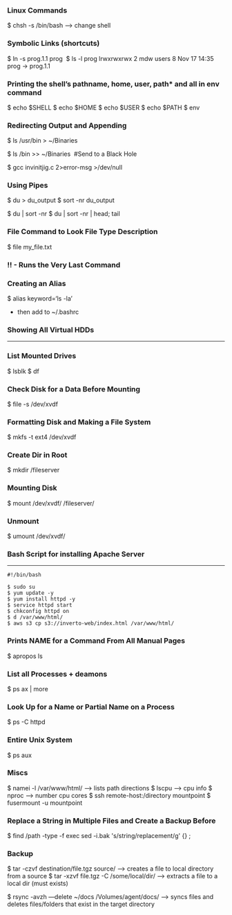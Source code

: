 ### Linux Commands

$ chsh -s /bin/bash --> change shell

### Symbolic Links (shortcuts)

$ ln -s prog.1.1 prog 
$ ls -l prog 
lrwxrwxrwx   2 mdw      users           8 Nov 17 14:35 prog -> prog.1.1

### Printing the shell’s pathname, home, user, path* and all in env command 
$ echo $SHELL 
$ echo $HOME
$ echo $USER
$ echo $PATH
$ env

### Redirecting Output and Appending 

$ ls /usr/bin > ~/Binaries 

$ ls /bin >> ~/Binaries 
#Send to a Black Hole

$ gcc invinitjig.c 2>error-msg >/dev/null 

### Using Pipes

$ du > du_output
$ sort -nr du_output 

$ du | sort -nr
$ du | sort -nr | head; tail 

### File Command to Look File Type Description 

$ file my_file.txt 

### !! - Runs the Very Last Command 

### Creating an Alias

$ alias keyword=‘ls -la’

- then add to ~/.bashrc


### Showing All Virtual HDDs
*****************************

### List Mounted Drives 

$ lsblk
$ df

### Check Disk for a Data Before Mounting 

$ file -s /dev/xvdf 

### Formatting Disk and Making a File System

$ mkfs -t ext4 /dev/xvdf 

### Create Dir in Root

$ mkdir /fileserver

### Mounting Disk 

$ mount /dev/xvdf/ /fileserver/

### Unmount

$ umount /dev/xvdf/ 


### Bash Script for installing Apache Server
*********************************************

 
	#!/bin/bash
	
	$ sudo su
	$ yum update -y
	$ yum install httpd -y
	$ service httpd start
	$ chkconfig httpd on
	$ d /var/www/html/
	$ aws s3 cp s3://inverto-web/index.html /var/www/html/


### Prints NAME for a Command From All Manual Pages 

$ apropos ls

### List all Processes + deamons 

$ ps ax | more

### Look Up for a Name or Partial Name on a Process 
 
$ ps -C httpd 

### Entire Unix System 

$ ps aux 

### Miscs

$ namei -l /var/www/html/ —> lists path directions 
$ lscpu —> cpu info
$ nproc —> number cpu cores 
$ ssh remote-host:/directory mountpoint
$ fusermount -u mountpoint

### Replace a String in Multiple Files and Create a Backup Before

$ find /path -type -f exec sed -i.bak 's/string/replacement/g' {} \; 

### Backup 

$ tar -czvf destination/file.tgz    source/ —> creates a file to local directory from a source 
$ tar -xzvf file.tgz -C /some/local/dir/ —> extracts a file to a local dir (must exists)

$ rsync -avzh —delete ~/docs /Volumes/agent/docs/ —> syncs files and deletes files/folders that exist in the target directory 

